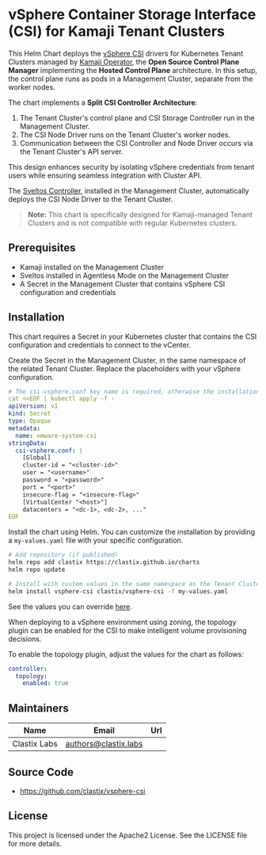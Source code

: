 # vSphere Container Storage Interface (CSI) for Kamaji Tenant Clusters

This Helm Chart deploys the [vSphere CSI](https://github.com/kubernetes-sigs/vsphere-csi-driver) drivers for Kubernetes Tenant Clusters managed by [Kamaji Operator](https://kamaji.clastix.io), the **Open Source Control Plane Manager** implementing the **Hosted Control Plane** architecture. In this setup, the control plane runs as pods in a Management Cluster, separate from the worker nodes.

The chart implements a **Split CSI Controller Architecture**:

1. The Tenant Cluster's control plane and CSI Storage Controller run in the Management Cluster.
2. The CSI Node Driver runs on the Tenant Cluster's worker nodes.
3. Communication between the CSI Controller and Node Driver occurs via the Tenant Cluster's API server.

This design enhances security by isolating vSphere credentials from tenant users while ensuring seamless integration with Cluster API.

The [Sveltos Controller](https://github.com/projectsveltos), installed in the Management Cluster, automatically deploys the CSI Node Driver to the Tenant Cluster.

> **Note:** This chart is specifically designed for Kamaji-managed Tenant Clusters and is not compatible with regular Kubernetes clusters.

## Prerequisites
- Kamaji installed on the Management Cluster
- Sveltos installed in Agentless Mode on the Management Cluster 
- A Secret in the Management Cluster that contains vSphere CSI configuration and credentials


## Installation
This chart requires a Secret in your Kubernetes cluster that contains the CSI configuration and credentials to connect to the vCenter.

Create the Secret in the Management Cluster, in the same namespace of the related Tenant Cluster. Replace the placeholders with your vSphere configuration.

```yaml
# The csi-vsphere.conf key name is required, otherwise the installation will fail
cat <<EOF | kubectl apply -f -
apiVersion: v1
kind: Secret
type: Opaque
metadata:
  name: vmware-system-csi
stringData:
  csi-vsphere.conf: |
    [Global]
    cluster-id = "<cluster-id>"
    user = "<username>"
    password = "<password>"
    port = "<port>"
    insecure-flag = "<insecure-flag>"
    [VirtualCenter "<host>"]
    datacenters = "<dc-1>, <dc-2>, ..."
EOF
```

Install the chart using Helm. You can customize the installation by providing a `my-values.yaml` file with your specific configuration.


```bash
# Add repository (if published)
helm repo add clastix https://clastix.github.io/charts
helm repo update

# Install with custom values in the same namespace as the Tenant Cluster
helm install vsphere-csi clastix/vsphere-csi -f my-values.yaml
```

See the values you can override [here](./charts/vsphere-csi/README.md).

When deploying to a vSphere environment using zoning, the topology plugin can be enabled for the CSI to make intelligent volume provisioning decisions.

To enable the topology plugin, adjust the values for the chart as follows:

```yaml
controller:
  topology:
    enabled: true
```

## Maintainers

| Name | Email | Url |
| ---- | ------ | --- |
| Clastix Labs | <authors@clastix.labs> |  |

## Source Code

* <https://github.com/clastix/vsphere-csi>

## License

This project is licensed under the Apache2 License. See the LICENSE file for more details.
